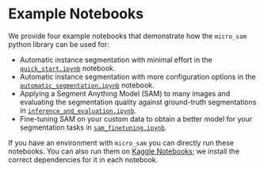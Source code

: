 # Example Notebooks

We provide four example notebooks that demonstrate how the `micro_sam` python library can be used for:
- Automatic instance segmentation with minimal effort in the [`quick_start.ipynb`](./quick_start.ipynb) notebook.
- Automatic instance segmentation with more configuration options in the [`automatic_segmentation.ipynb`](./automatic_segmentation.ipynb) notebook.
- Applying a Segment Anything Model (SAM) to many images and evaluating the segmentation quality against ground-truth segmentations in [`inference_and_evaluation.ipynb`](./inference_and_evaluation.ipynb).
- Fine-tuning SAM on your custom data to obtain a better model for your segmentation tasks in [`sam_finetuning.ipynb`](./sam_finetuning.ipynb).

If you have an environment with `micro_sam` you can directly run these notebooks. You can also run them on [Kaggle Notebooks](https://www.kaggle.com/code); we install the correct dependencies for it in each notebook.
